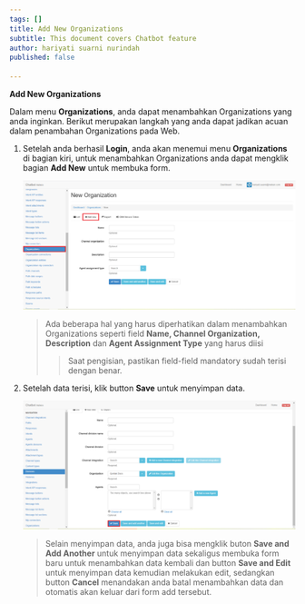 ```yaml
---
tags: []
title: Add New Organizations
subtitle: This document covers Chatbot feature
author: hariyati suarni nurindah
published: false

---
```

**Add New Organizations**

Dalam menu **Organizations**, anda dapat menambahkan Organizations yang anda inginkan. Berikut merupakan langkah yang anda dapat jadikan acuan dalam penambahan Organizations pada Web.

1. Setelah anda berhasil **Login**, anda akan menemui menu **Organizations** di bagian kiri, untuk menambahkan Organizations anda dapat mengklik bagian **Add New** untuk membuka form.

   ![](/uploads/organizations-update5.PNG)

   > Ada beberapa hal yang harus diperhatikan dalam menambahkan Organizations seperti field **Name, Channel Organization, Description** dan **Agent Assignment Type** yang harus diisi
   >
   > > Saat pengisian, pastikan field-field mandatory sudah terisi dengan benar.
2. Setelah data terisi, klik button **Save** untuk menyimpan data.

   ![](/uploads/divisions3.PNG)

   > Selain menyimpan data, anda juga bisa mengklik buton **Save and Add Another** untuk menyimpan data sekaligus membuka form baru untuk menambahkan data kembali dan button **Save and Edit** untuk menyimpan data kemudian melakukan edit, sedangkan button **Cancel** menandakan anda batal menambahkan data dan otomatis akan keluar dari form add tersebut.